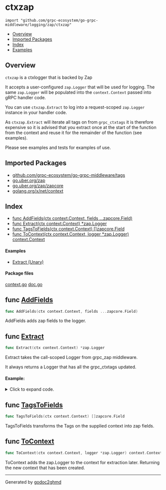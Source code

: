 # ctxzap
`import "github.com/grpc-ecosystem/go-grpc-middleware/logging/zap/ctxzap"`

* [Overview](#pkg-overview)
* [Imported Packages](#pkg-imports)
* [Index](#pkg-index)
* [Examples](#pkg-examples)

## <a name="pkg-overview">Overview</a>
`ctxzap` is a ctxlogger that is backed by Zap

It accepts a user-configured `zap.Logger` that will be used for logging. The same `zap.Logger` will
be populated into the `context.Context` passed into gRPC handler code.

You can use `ctxzap.Extract` to log into a request-scoped `zap.Logger` instance in your handler code.

As `ctxzap.Extract` will iterate all tags on from `grpc_ctxtags` it is therefore expensive so it is advised that you
extract once at the start of the function from the context and reuse it for the remainder of the function (see examples).

Please see examples and tests for examples of use.

## <a name="pkg-imports">Imported Packages</a>

- [github.com/grpc-ecosystem/go-grpc-middleware/tags](./../../../tags)
- [go.uber.org/zap](https://godoc.org/go.uber.org/zap)
- [go.uber.org/zap/zapcore](https://godoc.org/go.uber.org/zap/zapcore)
- [golang.org/x/net/context](https://godoc.org/golang.org/x/net/context)

## <a name="pkg-index">Index</a>
* [func AddFields(ctx context.Context, fields ...zapcore.Field)](#AddFields)
* [func Extract(ctx context.Context) \*zap.Logger](#Extract)
* [func TagsToFields(ctx context.Context) []zapcore.Field](#TagsToFields)
* [func ToContext(ctx context.Context, logger \*zap.Logger) context.Context](#ToContext)

#### <a name="pkg-examples">Examples</a>
* [Extract (Unary)](#example_Extract_unary)

#### <a name="pkg-files">Package files</a>
[context.go](./context.go) [doc.go](./doc.go)

## <a name="AddFields">func</a> [AddFields](./context.go#L23)
``` go
func AddFields(ctx context.Context, fields ...zapcore.Field)
```
AddFields adds zap fields to the logger.

## <a name="Extract">func</a> [Extract](./context.go#L35)
``` go
func Extract(ctx context.Context) *zap.Logger
```
Extract takes the call-scoped Logger from grpc_zap middleware.

It always returns a Logger that has all the grpc_ctxtags updated.

#### Example:

<details>
<summary>Click to expand code.</summary>

```go
package ctxzap_test

import (
    "context"

    "github.com/grpc-ecosystem/go-grpc-middleware/logging/zap/ctxzap"
    "github.com/grpc-ecosystem/go-grpc-middleware/tags"
    pb_testproto "github.com/grpc-ecosystem/go-grpc-middleware/testing/testproto"
    "go.uber.org/zap"
)

var zapLogger *zap.Logger

// Simple unary handler that adds custom fields to the requests's context. These will be used for all log statements.
func ExampleExtract_unary() {
    _ = func(ctx context.Context, ping *pb_testproto.PingRequest) (*pb_testproto.PingResponse, error) {
        // Add fields the ctxtags of the request which will be added to all extracted loggers.
        grpc_ctxtags.Extract(ctx).Set("custom_tags.string", "something").Set("custom_tags.int", 1337)

        // Extract a single request-scoped zap.Logger and log messages.
        l := ctxzap.Extract(ctx)
        l.Info("some ping")
        l.Info("another ping")
        return &pb_testproto.PingResponse{Value: ping.Value}, nil
    }
}
```

</details>

## <a name="TagsToFields">func</a> [TagsToFields](./context.go#L48)
``` go
func TagsToFields(ctx context.Context) []zapcore.Field
```
TagsToFields transforms the Tags on the supplied context into zap fields.

## <a name="ToContext">func</a> [ToContext](./context.go#L59)
``` go
func ToContext(ctx context.Context, logger *zap.Logger) context.Context
```
ToContext adds the zap.Logger to the context for extraction later.
Returning the new context that has been created.

- - -
Generated by [godoc2ghmd](https://github.com/GandalfUK/godoc2ghmd)